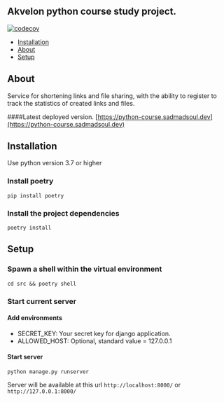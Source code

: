 ## Akvelon python course study project.
[![codecov](https://codecov.io/gh/unbrokenguy/python-course/branch/main/graph/badge.svg?token=FWZ7B3PNCF)](https://codecov.io/gh/unbrokenguy/python-course)
* [Installation](#installation)
* [About](#about)
* [Setup](#setup)
## About  

Service for shortening links and file sharing, with the ability to register to track the statistics of created links and files. 

####Latest deployed version.
[https://python-course.sadmadsoul.dev](https://python-course.sadmadsoul.dev)

## Installation
Use python version 3.7 or higher 
### Install poetry
```shell
pip install poetry
```

### Install the project dependencies
```shell
poetry install 
```

## Setup

### Spawn a shell within the virtual environment
```shell
cd src && poetry shell
```
### Start current server
#### Add environments
* SECRET_KEY: Your secret key for django application.
* ALLOWED_HOST: Optional, standard value = 127.0.0.1
#### Start server
```shell
python manage.py runserver
```
Server will be available at this url  `http://localhost:8000/` or `http://127.0.0.1:8000/`
